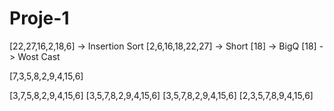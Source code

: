 # Proje-1
[22,27,16,2,18,6] -> Insertion Sort
[2,6,16,18,22,27] -> Short
[18] -> BigQ
[18] -> Wost Cast

[7,3,5,8,2,9,4,15,6]

[3,7,5,8,2,9,4,15,6]
[3,5,7,8,2,9,4,15,6]
[3,5,7,8,2,9,4,15,6]
[2,3,5,7,8,9,4,15,6]
